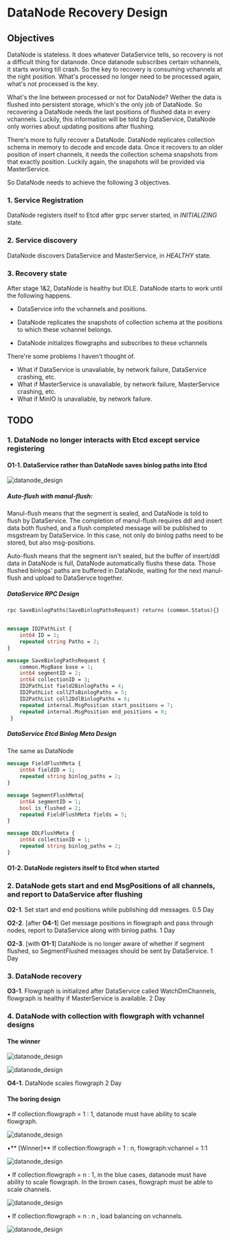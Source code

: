 # DataNode Recovery Design

## Objectives

DataNode is stateless. It does whatever DataService tells, so recovery is not a difficult thing for datanode.
Once datanode subscribes certain vchannels, it starts working till crash. So the key to recovery is consuming
vchannels at the right position. What's processed no longer need to be processed again, what's not processed is
the key.

What's the line between processed or not for DataNode? Wether the data is flushed into persistent storage, which's
 the only job of DataNode. So recovering a DataNode needs the last positions of flushed data in every vchannels.
Luckily, this information will be told by DataService, DataNode only worries about updating positions after flushing.

There's more to fully recover a DataNode. DataNode replicates collection schema in memory to decode and encode
data. Once it recovers to an older position of insert channels, it needs the collection schema snapshots from
that exactly position. Luckily again, the snapshots will be provided via MasterService.

So DataNode needs to achieve the following 3 objectives.

### 1. Service Registration

DataNode registers itself to Etcd after grpc server started, in *INITIALIZING* state.

### 2. Service discovery

DataNode discovers DataService and MasterService, in *HEALTHY* state.

### 3. Recovery state

After stage 1&2, DataNode is healthy but IDLE. DataNode starts to work until the following happens.

- DataService info the vchannels and positions.

- DataNode replicates the snapshots of collection schema at the positions to which these vchannel belongs.

- DataNode initializes flowgraphs and subscribes to these vchannels

There're some problems I haven't thought of.

- What if DataService is unavaliable, by network failure, DataService crashing, etc.
- What if MasterService is unavaliable, by network failure, MasterService crashing, etc.
- What if MinIO is unavaliable, by network failure.

## TODO

### 1. DataNode no longer interacts with Etcd except service registering

#### **O1-1**. DataService rather than DataNode saves binlog paths into Etcd
    
   ![datanode_design](graphs/datanode_design_01.jpg)


##### Auto-flush with manul-flush:

Manul-flush means that the segment is sealed, and DataNode is told to flush by DataService. The completion of
manul-flush requires ddl and insert data both flushed, and a flush completed message will be published to
msgstream by DataService. In this case, not only do binlog paths need to be stored, but also msg-positions.

Auto-flush means that the segment isn't sealed, but the buffer of insert/ddl data in DataNode is full,
DataNode automatically flushs these data. Those flushed binlogs' paths are buffered in DataNode, waiting for the next
manul-flush and upload to DataServce together.

##### DataService RPC Design

```proto
rpc SaveBinlogPaths(SaveBinlogPathsRequest) returns (common.Status){}


message ID2PathList {                                                                                            
    int64 ID = 1;                                                                                                
    repeated string Paths = 2;                                                                                   
}                                                                                                                

message SaveBinlogPathsRequest {                                                                                 
    common.MsgBase base = 1; 
    int64 segmentID = 2;
    int64 collectionID = 3;
    ID2PathList field2BinlogPaths = 4;
    ID2PathList coll2TsBinlogPaths = 5; 
    ID2PathList coll2DdlBinlogPaths = 6;  
    repeated internal.MsgPosition start_positions = 7;  
    repeated internal.MsgPosition end_positions = 8; 
 }
```

##### DataService Etcd Binlog Meta Design

The same as DataNode

```proto
message FieldFlushMeta {
    int64 fieldID = 1;
    repeated string binlog_paths = 2;
}

message SegmentFlushMeta{
    int64 segmentID = 1;
    bool is_flushed = 2;
    repeated FieldFlushMeta fields = 5;
}

message DDLFlushMeta {
    int64 collectionID = 1;
    repeated string binlog_paths = 2;
}
```
    
#### **O1-2**. DataNode registers itself to Etcd when started
    
### 2. DataNode gets start and end MsgPositions of all channels, and report to DataService after flushing

   **O2-1**. Set start and end positions while publishing ddl messages. 0.5 Day

   **O2-2**. [after **O4-1**] Get message positions in flowgraph and pass through nodes, report to DataService along with binlog paths. 1 Day

   **O2-3**. [with **O1-1**] DataNode is no longer aware of whether if segment flushed, so SegmentFlushed messages should be sent by DataService. 1 Day

### 3. DataNode recovery

   **O3-1**. Flowgraph is initialized after DataService called WatchDmChannels, flowgraph is healthy if MasterService is available. 2 Day

### 4. DataNode with collection with flowgraph with vchannel designs

#### The winner
  ![datanode_design](graphs/collection_flowgraph_relation.png)

  ![datanode_design](graphs/collection_flowgraph_1_n.png)

  **O4-1.** DataNode scales flowgraph 2 Day

#### The boring design

• If collection:flowgraph = 1 : 1, datanode must have ability to scale flowgraph.

![datanode_design](graphs/collection_flowgraph_1_1.jpg)

•** [Winner]** If collection:flowgraph = 1 : n, flowgraph:vchannel = 1:1

![datanode_design](graphs/collection_flowgraph_1_n.png)

• If collection:flowgraph = n : 1, in the blue cases, datanode must have ability to scale flowgraph. In the brown cases, flowgraph must be able to scale channels.

![datanode_design](graphs/collection_flowgraph_n_1.jpg)

• If collection:flowgraph = n : n  , load balancing on vchannels.

![datanode_design](graphs/collection_flowgraph_n_n.jpg)







